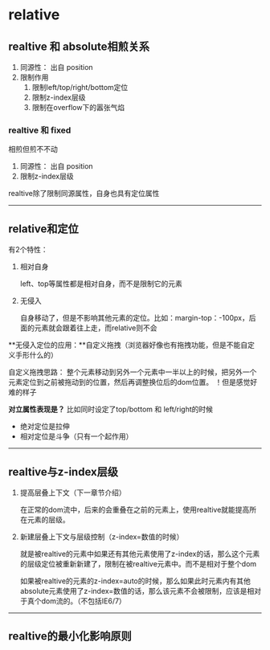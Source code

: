 # relative

## realtive 和 absolute相煎关系

1. 同源性： 出自 position
2. 限制作用
    1. 限制left/top/right/bottom定位
    2. 限制z-index层级
    3. 限制在overflow下的嚣张气焰
    
### realtive 和 fixed
相煎但煎不不动

1. 同源性： 出自 position
2. 限制z-index层级

realtive除了限制同源属性，自身也具有定位属性

----

## relative和定位
有2个特性：

1. 相对自身
    
    left、top等属性都是相对自身，而不是限制它的元素
2. 无侵入
    
    自身移动了，但是不影响其他元素的定位。比如：margin-top：-100px，后面的元素就会跟着往上走，而relative则不会
    
**无侵入定位的应用：**自定义拖拽（浏览器好像也有拖拽功能，但是不能自定义手形什么的）

自定义拖拽思路： 整个元素移动到另外一个元素中一半以上的时候，把另外一个元素定位到之前被拖动到的位置，然后再调整换位后的dom位置。 ！但是感觉好难的样子

**对立属性表现是？**
比如同时设定了top/bottom 和 left/right的时候

- 绝对定位是拉伸
- 相对定位是斗争（只有一个起作用）

----

## realtive与z-index层级

1. 提高层叠上下文（下一章节介绍）
    
    在正常的dom流中，后来的会重叠在之前的元素上，使用realtive就能提高所在元素的层级。
    
2. 新建层叠上下文与层级控制（z-index=数值的时候）

    就是被realtive的元素中如果还有其他元素使用了z-index的话，那么这个元素的层级定位被重新新建了，限制在被realtive元素中。而不是相对于整个dom
    
    如果被realtive的元素的z-index=auto的时候，那么如果此时元素内有其他absolute元素使用了z-index=数值的话，那么该元素不会被限制，应该是相对于真个dom流的。（不包括IE6/7）

                
----

## realtive的最小化影响原则

    